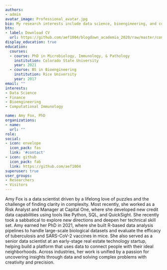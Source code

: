 ```yaml
---
authors:
- admin
avatar_image: Professional_avatar.jpg
bio: My research interests include data science, bioengineering, and computational immunology.
btn:
- label: Download CV
  url: https://github.com/aef1004/blogdown_academia_2020/raw/master/content/authors/admin/Amy%20Fox%20CV.pdf
display_education: true
education:
  courses:
  - course: PhD in Microbiology, Immunology, & Pathology
    institution: Colorado State University
    year: 2021
  - course: BS in Bioengineering
    institution: Rice University
    year: 2017
email: ""
interests:
- Data Science
- Finance
- Bioengineering
- Computational Immunology

name: Amy Fox, PhD
organizations:
- name: 
  url: ""
role:
social:
- icon: envelope
  icon_pack: fas
  link: '#contact'
- icon: github
  icon_pack: fab
  link: https://github.com/aef1004
superuser: true
user_groups:
- Researchers
- Visitors
---
```


Amy Fox is a data scientist driven by a lifelong love of puzzles and the challenge of finding clarity in complexity. Most recently, she worked as a Risk Analyst and Manager at Capital One, where she developed new credit data capabilities using tools like Python, SQL, and QuickSight. She recently took a sabbatical to explore new directions and deepen her technical skill set. Amy earned her PhD in 2021, where she built R-based data analysis pipelines to handle large-scale biological datasets and evaluate the efficacy of tuberculosis and SARS-CoV-2 vaccines in mice. She also served as a senior data scientist at an early-stage real estate technology startup, helping build a platform that uses data to connect people with their ideal neighborhoods. Across industries, her work is unified by a passion for uncovering insights through data and solving complex problems with creativity and precision.


